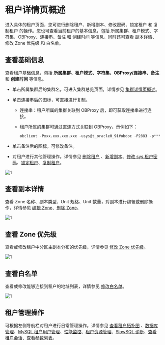 # 租户详情页概述

进入具体的租户页面，您可进行删除租户、新增副本、修改密码、锁定租户 和 复制租户 的操作。您也可查看当前租户的基本信息，包括 所属集群、租户模式、字符集、OBProxy、连接串、备注 和 创建时间 等信息，同时还可查看 副本详情、修改 Zone 优先级 和 白名单。

**查看基础信息**
-------------------------------

查看租户基础信息，包括 **所属集群、租户模式、字符集、OBProxy/连接串、备注** 和 **创建时间** 等信息。

* 单击所属集群后的集群名，可进入集群总览页面，详情参见 [集群详情页概述](../100.cluster-features/300.cluster-overview.md)。

* 单击连接串后的图标，可直接进行复制。

  * 连接串：租户所属的集群关联到 OBProxy 后，即可获取连接串进行连接。

  * 租户所属的集群可通过直连方式关联到 OBProxy，示例如下：

    ```sql
    obclient -Pxxx.xxx.xxx.xxx -usys@t_oracle0_91#obdoc -P2883 -p****** -c -A sys
    ```

* 单击备注后的图标，可修改备注。

* 对租户进行其他管理操作，详情参见 [删除租户](../../500.manage-tenants/200.basic-tenant-operations/700.delete-a-tenant.md) 、[新增副本](../../500.manage-tenants/200.basic-tenant-operations/900.add-copy.md)、[修改 sys 租户密码](../../500.manage-tenants/200.basic-tenant-operations/1000.modify-the-sys-tenant-password.md)、[锁定租户](../../500.manage-tenants/200.basic-tenant-operations/500.locked-tenants.md)、[复制租户](../../500.manage-tenants/200.basic-tenant-operations/600.replication-tenant.md)。
  
![1](https://help-static-aliyun-doc.aliyuncs.com/assets/img/zh-CN/5547730261/p271395.png)

查看副本详情
---------------------------

查看 Zone 名称、副本类型、Unit 规格、Unit 数量，对副本进行编辑或删除操作，详情参见 [编辑 Zone](../../500.manage-tenants/200.basic-tenant-operations/1100.edit-the-tenant-copy-in-the-zone.md)、[删除 Zone](../../400.manage-clusters/300.basic-operations/700.manage-cluster-zones/700.userguide-delete-a-zone.md)。

![1](https://help-static-aliyun-doc.aliyuncs.com/assets/img/zh-CN/5547730261/p265480.png)

查看 Zone 优先级
--------------------------------

查看或修改租户中分区主副本分布的优先级，详情参见 [修改 Zone 优先级](../../500.manage-tenants/200.basic-tenant-operations/1300.modify-a-zone-priority.md)。

![1](https://help-static-aliyun-doc.aliyuncs.com/assets/img/zh-CN/5547730261/p265481.png)

查看白名单
--------------------------

查看或修改能够连接到租户的地址列表，详情参见 [修改白名单](../../500.manage-tenants/200.basic-tenant-operations/1400.modify-whitelist.md)。

![1](https://help-static-aliyun-doc.aliyuncs.com/assets/img/zh-CN/5547730261/p265484.png)

租户管理操作
---------------------------

可根据左侧导航栏对租户进行日常管理操作，详情参见 [查看租户拓扑图](../../500.manage-tenants/300.userguide-view-the-tenant-topology.md) 、[数据库管理](../../500.manage-tenants/500.database-management.md)、[MySQL 租户用户管理](../../500.manage-tenants/600.mysql-tenant-user-management.md)、[性能监控](../../500.manage-tenants/800.userguide-performance-monitoring.md)、[租户资源管理](../../500.manage-tenants/900.tenant-resource-management.md)、[SlowSQL 诊断](../../500.manage-tenants/1000.sql-diagnostics/300.slowsql-diagnostics.md)、[查看租户会话](../../500.manage-tenants/1100.session-management/100.view-tenant-sessions.md)、[查看参数列表](../../500.manage-tenants/1200.userguide-parameters/100.userguide-view-the-parameter-list.md)。
